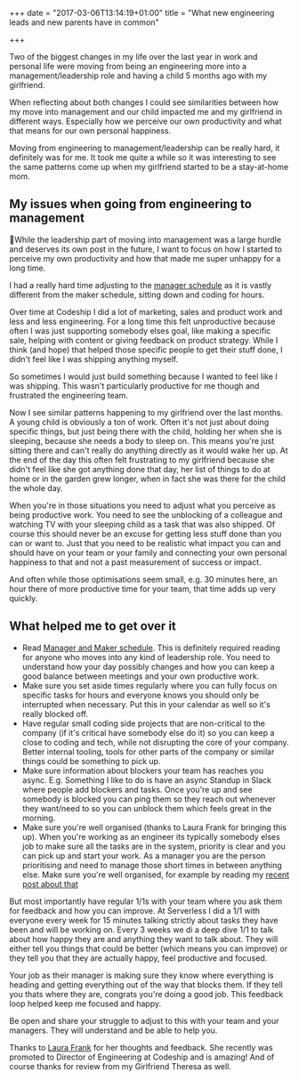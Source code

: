 +++
date = "2017-03-06T13:14:19+01:00"
title = "What new engineering leads and new parents have in common"

+++

Two of the biggest changes in my life over the last year in work and personal life were moving from being an engineering more into a management/leadership role and having a child 5 months ago with my girlfriend.

When reflecting about both changes I could see similarities between how my move into management and our child impacted me and my girlfriend in different ways. Especially how we perceive our own productivity and what that means for our own personal happiness.

Moving from engineering to management/leadership can be really hard, it definitely was for me. It took me quite a while so it was interesting to see the same patterns come up when my girlfriend started to be a stay-at-home mom.

## My issues when going from engineering to management

While the leadership part of moving into management was a large hurdle and deserves its own post in the future, I want to focus on how I started to perceive my own productivity and how that made me super unhappy for a long time. 

I had a really hard time adjusting to the [manager schedule](http://www.paulgraham.com/makersschedule.html) as it is vastly different from the maker schedule, sitting down and coding for hours.

Over time at Codeship I did a lot of marketing, sales and product work and less and less engineering. For a long time this felt unproductive because often I was just supporting somebody elses goal, like making a specific sale, helping with content or giving feedback on product strategy. While I think (and hope) that helped those specific people to get their stuff done, I didn't feel like I was shipping anything myself. 

So sometimes I would just build something because I wanted to feel like I was shipping. This wasn't particularly productive for me though and frustrated the engineering team.

Now I see similar patterns happening to my girlfriend over the last months. A young child is obviously a ton of work. Often it's not just about doing specific things, but just being there with the child, holding her when she is sleeping, because she needs a body to sleep on. This means you're just sitting there and can't really do anything directly as it would wake her up. At the end of the day this often felt frustrating to my girlfriend because she didn't feel like she got anything done that day, her list of things to do at home or in the garden grew longer, when in fact she was there for the child the whole day.

When you're in those situations you need to adjust what you perceive as being productive work. You need to see the unblocking of a colleague and watching TV with your sleeping child as a task that was also shipped. Of course this should never be an excuse for getting less stuff done than you can or want to. Just that you need to be realistic what impact you can and should have on your team or your family and connecting your own personal happiness to that and not a past measurement of success or impact.

And often while those optimisations seem small, e.g. 30 minutes here, an hour there of more productive time for your team, that time adds up very quickly.

## What helped me to get over it

* Read [Manager and Maker schedule](http://www.paulgraham.com/makersschedule.html). This is definitely required reading for anyone who moves into any kind of leadership role. You need to understand how your day possibly changes and how you can keep a good balance between meetings and your own productive work.
* Make sure you set aside times regularly where you can fully focus on specific tasks for hours and everyone knows you should only be interrupted when necessary. Put this in your calendar as well so it's really blocked off.
* Have regular small coding side projects that are non-critical to the company (if it's critical have somebody else do it) so you can keep a close to coding and tech, while not disrupting the core of your company. Better internal tooling, tools for other parts of the company or similar things could be something to pick up.
* Make sure information about blockers your team has reaches you async. E.g. Something I like to do is have an async Standup in Slack where people add blockers and tasks. Once you're up and see somebody is blocked you can ping them so they reach out whenever they want/need to so you can unblock them which feels great in the morning.
* Make sure you're well organised (thanks to Laura Frank for bringing this up). When you're working as an engineer its typically somebody elses job to make sure all the tasks are in the system, priority is clear and you can pick up and start your work. As a manager you are the person prioritising and need to manage those short times in between anything else. Make sure you're well organised, for example by reading my [recent post about that](/how-i/manage-tasks/)

But most importantly have regular 1/1s with your team where you ask them for feedback and how you can improve. At Serverless I did a 1/1 with everyone every week for 15 minutes talking strictly about tasks they have been and will be working on. Every 3 weeks we di a deep dive 1/1 to talk about how happy they are and anything they want to talk about. They will either tell you things that could be better (which means you can improve) or they tell you that they are actually happy, feel productive and focused. 

Your job as their manager is making sure they know where everything is heading and getting everything out of the way that blocks them. If they tell you thats where they are, congrats you're doing a good job. This feedback loop helped keep me focused and happy.

Be open and share your struggle to adjust to this with your team and your managers. They will understand and be able to help you.


Thanks to [Laura Frank](https://twitter.com/rhein_wein) for her thoughts and feedback. She recently was promoted to Director of Engineering at Codeship and is amazing! And of course thanks for review from my Girlfriend Theresa as well.
